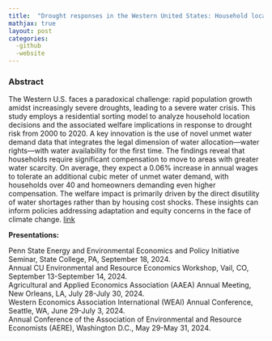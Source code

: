 ```yaml
---
title:  "Drought responses in the Western United States: Household location choice and housing market feedback (Job market paper)"
mathjax: true
layout: post
categories: 
  -github
  -website
---
```


### Abstract
The Western U.S. faces a paradoxical challenge: rapid population growth amidst increasingly severe droughts, leading to a severe water crisis. This study employs a residential sorting model to analyze household location decisions and the associated welfare implications in response to drought risk from 2000 to 2020. A key innovation is the use of novel unmet water demand data that integrates the legal dimension of water allocation—water rights—with water availability for the first time. The findings reveal that households require significant compensation to move to areas with greater water scarcity. On average, they expect a 0.06% increase in annual wages to tolerate an additional cubic meter of unmet water demand, with households over 40 and homeowners demanding even higher compensation. The welfare impact is primarily driven by the direct disutility of water shortages rather than by housing cost shocks. These insights can inform policies addressing adaptation and equity concerns in the face of climate change. [link](https://drive.google.com/file/d/1QHlX2KQi_WH5XbEADJ6AHDXmlf8u9s_a/view?usp=drive_link)

**Presentations:**   

Penn State Energy and Environmental Economics and Policy Initiative Seminar, State College, PA, September 18, 2024.  
Annual CU Environmental and Resource Economics Workshop, Vail, CO, September 13-September 14, 2024.  
Agricultural and Applied Economics Association (AAEA) Annual Meeting, New Orleans, LA, July 28-July 30, 2024.  
Western Economics Association International (WEAI) Annual Conference, Seattle, WA, June 29-July 3, 2024.  
Annual Conference of the Association of Environmental and Resource Economists (AERE), Washington D.C., May 29-May 31, 2024.  
  
  
